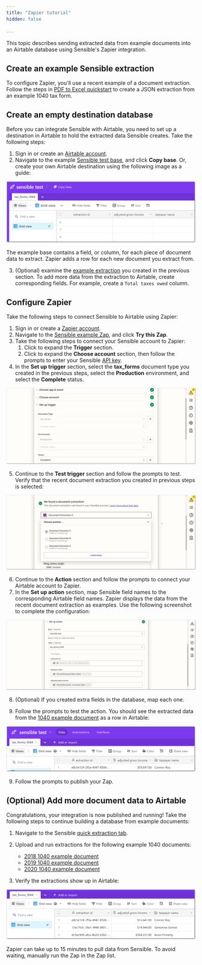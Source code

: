 ```yaml
---
title: "Zapier tutorial"
hidden: false

---
```


This topic describes sending extracted data from example documents into an Airtable database using Sensible's Zapier integration. 

Create an example Sensible extraction
----

To configure Zapier, you'll use a recent example of a document extraction. Follow the steps in [PDF to Excel quickstart](doc:excel-quickstart) to create a JSON extraction from an example 1040 tax form.

Create an empty destination database
----

Before you can integrate Sensible with Airtable, you need to set up a destination in Airtable to hold the extracted data Sensible creates. Take the following steps:

1. Sign in or create an [Airtable account](https://airtable.com/).
2. Navigate to the example [Sensible test base](https://airtable.com/shrJOFW1mdUdaSMiV/tblpjJbsekvE6wEwr/viw4FaqsAD3uXBAmh?blocks=hide ), and click **Copy base**.  Or, create your own Airtable destination using the following image as a guide:

![Click to enlarge](https://raw.githubusercontent.com/sensible-hq/sensible-docs/main/readme-sync/assets/v0/images/final/zapier_7.png)

The example base contains a field, or column, for each piece of document data to extract.  Zapier adds a row for each new document you extract from.

3. (Optional) examine the [example extraction](https://app.sensible.so/quick-extraction/) you created in the previous section. To add more data from the extraction to Airtable, create corresponding fields. For example, create a `Total taxes owed` column.

Configure Zapier
----

Take the following steps to connect Sensible to Airtable using Zapier:

1. Sign in or create a [Zapier account](https://zapier.com/).
2. Navigate to the [Sensible example Zap](https://zapier.com/shared/cb6b2637ef466ddf140ed14c3be66a5969acef29), and click **Try this Zap**.
3. Take the following steps to connect your Sensible account to Zapier:
   1. Click to expand the **Trigger** section.
   2. Click to expand the **Choose account** section, then follow the prompts to enter your Sensible [API key](https://app.sensible.so/account/).
4. In the **Set up trigger** section, select the **tax_forms** document type you created in the previous steps, select the **Production** environment, and select the **Complete** status. 

![Click to enlarge](https://raw.githubusercontent.com/sensible-hq/sensible-docs/main/readme-sync/assets/v0/images/final/zapier_1.png)

5. Continue to the **Test trigger** section and follow the prompts to test. Verify that the recent document extraction you created in previous steps is selected:

 ![Click to enlarge](https://raw.githubusercontent.com/sensible-hq/sensible-docs/main/readme-sync/assets/v0/images/final/zapier_2.png)

6. Continue to the **Action** section and follow the prompts to connect your Airtable account to Zapier.
7. In the **Set up action** section, map Sensible field names to the corresponding Airtable field names. Zapier displays the data from the recent document extraction as examples. Use the following screenshot to complete the configuration:

 ![Click to enlarge](https://raw.githubusercontent.com/sensible-hq/sensible-docs/main/readme-sync/assets/v0/images/final/zapier_3.png)

8. (Optional) If you created extra fields in the database, map each one.

9. Follow the prompts to test the action. You should see the extracted data from the [1040 example document](https://github.com/sensible-hq/sensible-configuration-library/raw/main/tax_forms/1040/2021/1040_2021_sample.pdf) as a row in Airtable:

![Click to enlarge](https://raw.githubusercontent.com/sensible-hq/sensible-docs/main/readme-sync/assets/v0/images/final/zapier_4.png)

9. Follow the prompts to publish your Zap. 

(Optional) Add more document data to Airtable 
---

Congratulations, your integration is now published and running! Take the following steps to continue building a database from example documents:

1. Navigate to the Sensible [quick extraction tab](https://app.sensible.so/quick-extraction/).
2. Upload and run extractions for the following example 1040 documents:
   - [2018 1040 example document](https://github.com/sensible-hq/sensible-configuration-library/raw/main/tax_forms/1040/2018/1040_2018_sample.pdf)
   - [2019 1040 example document](https://github.com/sensible-hq/sensible-configuration-library/raw/main/tax_forms/1040/2019/1040_2019_sample.pdf)
   - [2020 1040 example document](https://github.com/sensible-hq/sensible-configuration-library/raw/main/tax_forms/1040/2019/1040_2020_sample.pdf)

3. Verify the extractions show up in Airtable: 

![Click to enlarge](https://raw.githubusercontent.com/sensible-hq/sensible-docs/main/readme-sync/assets/v0/images/final/zapier_5.png)

Zapier can take up to 15 minutes to pull data from Sensible. To avoid waiting, manually run the Zap in the Zap list.












